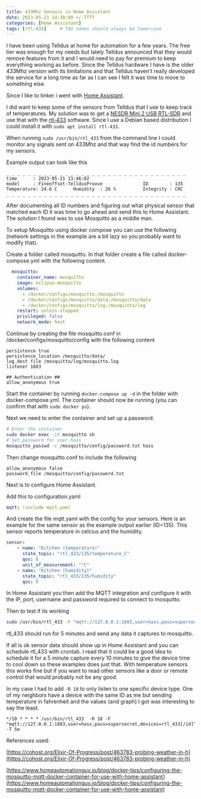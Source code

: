 ```yaml
---
title: 433Mhz Sensors in Home Assistant
date: 2023-05-21 14:30:00 +/-TTTT
categories: [Home Assistant]
tags: [rtl-433]     # TAG names should always be lowercase
---
```

I have been using Telldus at home for automation for a few years. The free tier was enough for my needs but lately Telldus announced that they would remove features from it and I would need to pay for premium to keep everything working as before. Since the Telldus hardware I have is the older 433Mhz version with its limitations and that Telldus haven't really developed the service for a long time as far as I can see I felt it was time to move to something else.

Since I like to tinker i went with [Home Assistant](https://www.home-assistant.io/). 

I did want to keep some of the sensors from Telldus that I use to keep track of temperatures. My solution was to get a [NESDR Mini 2 USB RTL-SDR](https://www.amazon.se/dp/B00P2UOU72?psc=1&ref=ppx_yo2ov_dt_b_product_details) and use that with the [rtl-433](https://github.com/merbanan/rtl_433) software. Since I use a Debian based distribution I could install it with ```sudo apt install rtl-433```.

When running ```sudo /usr/bin/rtl_433``` from the command line I could monitor any signals sent on 433Mhz and that way find the id numbers for my sensors. 

Example output can look like this

```
_ _ _ _ _ _ _ _ _ _ _ _ _ _ _ _ _ _ _ _ _ _ _ _ _ _ _ _ _ _ _ _ _ _
time      : 2023-05-21 13:46:02
model     : Fineoffset-TelldusProove               ID        : 135
Temperature: 24.6 C      Humidity  : 26 %          Integrity : CRC
_ _ _ _ _ _ _ _ _ _ _ _ _ _ _ _ _ _ _ _ _ _ _ _ _ _ _ _ _ _ _ _ _ _ 
```

After documenting all ID numbers and figuring out what physical sensor that matched each ID it was time to go ahead and send this to Home Assistant. The solution I found was to use Mosquitto as a middle man.

To setup Mosquitto using docker compose you can use the following (network settings in the example are a bit lazy so you probably want to modify that).

Create a folder called mosquitto.
In that folder create a file called docker-compose.yml with the following content.
```yaml
  mosquitto:
    container_name: mosquitto
    image: eclipse-mosquitto
    volumes:
      - /docker/configs/mosquitto:/mosquitto
      - /docker/configs/mosquitto/data:/mosquitto/data
      - /docker/configs/mosquitto/log:/mosquitto/log
    restart: unless-stopped
    privileged: false
    network_mode: host
```
Continue by creating the file mosquitto.conf in /docker/configs/mosquitto/config with the following content

```
persistence true
persistence_location /mosquitto/data/
log_dest file /mosquitto/log/mosquitto.log
listener 1883

## Authentication ##
allow_anonymous true
```

Start the container by running ```docker-compose up -d``` in the folder with docker-compose.yml. The container should now be running (you can confirm that with ```sudo docker ps```).

Next we need to enter the container and set up a password.
```bash
# Enter the container
sudo docker exec -it mosquitto sh
# Set password for user hass
mosquitto_passwd -c /mosquitto/config/password.txt hass
```

Then change mosquitto.conf to include the following
```
allow_anonymous false
password_file /mosquitto/config/password.txt
```

Next is to configure Home Assistant.

Add this to configuration.yaml
```yaml
mqtt: !include mqtt.yaml
```

And create the file mqtt.yaml with the config for your sensors. Here is an example for the same sensor as the example output earlier (ID=135). This sensor reports temperature in celcius and the humidity.

```yaml
sensor:
    - name: "Kitchen (temperature)"
      state_topic: "rtl_433/135/temperature_C"
      qos: 0
      unit_of_measurement: "°C"
    - name: "Kitchen (humidity)"
      state_topic: "rtl_433/135/humidity"
      qos: 0
```

In Home Assistant you then add the MQTT integration and configure it with the IP, port, username and password required to connect to mosquitto.

Then to test if its working
```bash
sudo /usr/bin/rtl_433 -F "mqtt://127.0.0.1:1883,user=hass,pass=supersecret,devices=rtl_433[/id]" -T 5m
```
rtl_433 should run for 5 minutes and send any data it captures to mosquitto. 

If all is ok sensor data should show up in Home Assistant and you can schedule rtl_433 with crontab. I read that it could be a good idea to schedule it for a 5 minute capture every 10 minutes to give the device time to cool down so these examples does just that. With temperature sensors this works fine but if you want to read other sensors like a door or remote control that would probably not be any good. 

In my case I had to add ```-R 18``` to only listen to one specific device type. One of my neighbors have a device with the same ID as me but sending temperature in fahrenheit and the values (and graph) I got was interesting to say the least.
```
*/10 * * * * /usr/bin/rtl_433  -R 18 -F "mqtt://127.0.0.1:1883,user=hass,pass=supersecret,devices=rtl_433[/id]" -T 5m
```


References used:

[https://cohost.org/Elixir-Of-Progress/post/463783-probing-weather-in-h](https://cohost.org/Elixir-Of-Progress/post/463783-probing-weather-in-h)

[https://www.homeautomationguy.io/blog/docker-tips/configuring-the-mosquitto-mqtt-docker-container-for-use-with-home-assistant](https://www.homeautomationguy.io/blog/docker-tips/configuring-the-mosquitto-mqtt-docker-container-for-use-with-home-assistant)